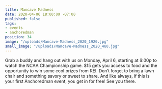 ```yaml
---
title: Mancave Madness
date: 2020-04-06 18:00:00 -07:00
published: false
tags:
- events
- anchoredman
position: 34
image: "/uploads/Mancave-Madness_2020_1920.jpg"
small_image: "/uploads/Mancave-Madness_2020_480.jpg"
---
```


Grab a buddy and hang out with us on Monday, April 6, starting at 6:00p to watch the NCAA Championship game. $15 gets you access to food and the opportunity to win some cool prizes from REI. Don’t forget to bring a lawn chair and something savory or sweet to share. And like always, if this is your first Anchoredman event, you get in for free! See you there.